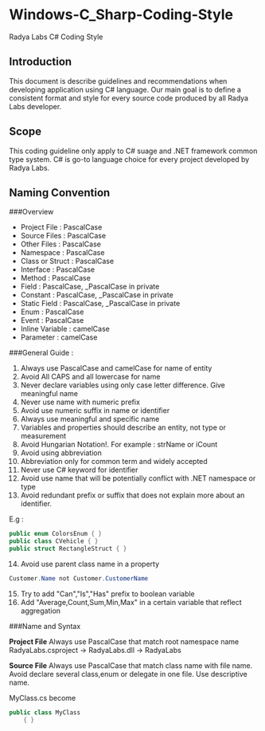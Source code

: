 Windows-C_Sharp-Coding-Style
============================

Radya Labs C# Coding Style


## Introduction
This document is describe guidelines and recommendations when developing application using C# language. Our main goal is to define a consistent format and style for every source code produced by all Radya Labs developer.
 
##	Scope
This coding guideline only apply to C# suage and .NET framework common type system. C# is go-to language choice for every project developed by Radya Labs. 


## Naming Convention

###Overview
* Project File 	: 	PascalCase
* Source Files	:	PascalCase
* Other Files		:	PascalCase
* Namespace		:	PascalCase
* Class or Struct	:	PascalCase
* Interface		:	PascalCase
* Method			:	PascalCase
* Field			:	PascalCase, _PascalCase in private
* Constant		:	PascalCase, _PascalCase in private
* Static Field	:	PascalCase, _PascalCase in private
* Enum			:	PascalCase
* Event			:	PascalCase
* Inline Variable	:	camelCase
* Parameter		:	camelCase


###General Guide :

1.  Always use PascalCase and camelCase for name of entity
2.  Avoid All CAPS and all lowercase for name
3.  Never declare variables using only case letter difference. Give meaningful name
4.  Never use name with numeric prefix
5.  Avoid use numeric suffix in name or identifier
6.  Always use meaningful and specific name
7.  Variables and properties should describe an entity, not type or measurement
8.  Avoid Hungarian Notation!. For example : strName or iCount
9.  Avoid using abbreviation
10. Abbreviation only for common term and widely accepted
11. Never use C# keyword for identifier
12. Avoid use name that will be potentially conflict with .NET namespace or type
13. Avoid redundant prefix or suffix that does not explain more about an identifier. 

E.g : 

```csharp
public enum ColorsEnum { }
public class CVehicle { }
public struct RectangleStruct { }
```


14. Avoid use parent class name in a property

```csharp
Customer.Name not Customer.CustomerName
```

15. Try to add "Can","Is","Has" prefix to boolean variable
16. Add "Average,Count,Sum,Min,Max" in a certain variable that reflect aggregation

###Name and Syntax

**Project File**
Always use PascalCase that match root namespace name
RadyaLabs.csproject -> RadyaLabs.dll -> RadyaLabs

**Source File**
Always use PascalCase that match class name with file name. Avoid declare several class,enum or delegate in one file. Use descriptive name.

MyClass.cs become
```csharp
public class MyClass
    { }

```

